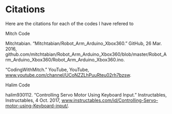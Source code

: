 # Citations
Here are the citations for each of the codes I have refered to


Mitch Code

Mitchtabian. “Mitchtabian/Robot_Arm_Arduino_Xbox360.” GitHub, 26 Mar. 2016, github.com/mitchtabian/Robot_Arm_Arduino_Xbox360/blob/master/Robot_Arm_Arduino_Xbox360/Robot_Arm_Arduino_Xbox360.ino.

“CodingWithMitch.” YouTube, YouTube, www.youtube.com/channel/UCoNZZLhPuuRteu02rh7bzsw.
        
                                                                                                                   
Halim Code

halim930112. “Controlling Servo Motor Using Keyboard Input.” Instructables, Instructables, 4 Oct. 2017, www.instructables.com/id/Controlling-Servo-motor-using-Keyboard-input/.
